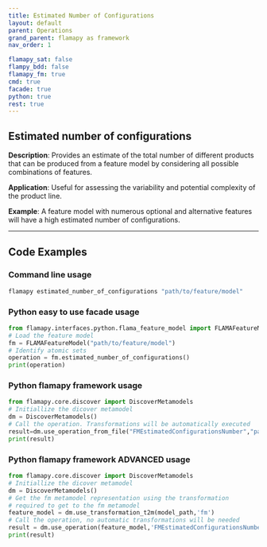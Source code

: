 ```yaml
---
title: Estimated Number of Configurations
layout: default
parent: Operations
grand_parent: flamapy as framework
nav_order: 1

flamapy_sat: false
flampy_bdd: false
flamapy_fm: true
cmd: true
facade: true
python: true
rest: true
---
```

## Estimated number of configurations
**Description**: 
Provides an estimate of the total number of different products that can be produced from a feature model by considering all possible combinations of features.

**Application**: 
Useful for assessing the variability and potential complexity of the product line.

**Example**: 
A feature model with numerous optional and alternative features will have a high estimated number of configurations.


---
## Code Examples

### Command line usage
```bash
flamapy estimated_number_of_configurations "path/to/feature/model"
```

### Python easy to use facade usage
```python
from flamapy.interfaces.python.flama_feature_model import FLAMAFeatureModel
# Load the feature model
fm = FLAMAFeatureModel("path/to/feature/model")
# Identify atomic sets
operation = fm.estimated_number_of_configurations()
print(operation)
```

### Python flamapy framework usage
```python
from flamapy.core.discover import DiscoverMetamodels
# Initiallize the dicover metamodel
dm = DiscoverMetamodels()
# Call the operation. Transformations will be automatically executed
result=dm.use_operation_from_file("FMEstimatedConfigurationsNumber","path/to/feature/model")
print(result)
```
### Python flamapy framework **ADVANCED** usage
```python
from flamapy.core.discover import DiscoverMetamodels
# Initiallize the dicover metamodel
dm = DiscoverMetamodels()
# Get the fm metamodel representation using the transformation 
# required to get to the fm metamodel
feature_model = dm.use_transformation_t2m(model_path,'fm') 
# Call the operation, no automatic transformations will be needed
result = dm.use_operation(feature_model,'FMEstimatedConfigurationsNumber').get_result()
print(result)
```